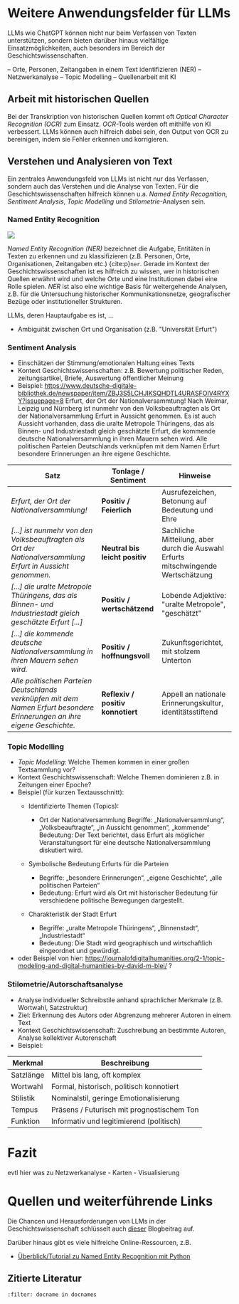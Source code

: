 # Weitere Anwendungsfelder für LLMs

LLMs wie ChatGPT können nicht nur beim Verfassen von Texten unterstützen, sondern bieten darüber hinaus vielfältige Einsatzmöglichkeiten, auch besonders im Bereich der Geschichtswissenschaften.

–	Orte, Personen, Zeitangaben in einem Text identifizieren (NER)
–	Netzwerkanalyse
–	Topic Modelling
–	Quellenarbeit mit KI

## Arbeit mit historischen Quellen
Bei der Transkription von historischen Quellen kommt oft *Optical Character Recognition (OCR)* zum Einsatz. *OCR*-Tools werden oft mithilfe von KI verbessert. LLMs können auch hilfreich dabei sein, den Output von OCR zu bereinigen, indem sie Fehler erkennen und korrigieren.

## Verstehen und Analysieren von Text
Ein zentrales Anwendungsfeld von LLMs ist nicht nur das Verfassen, sondern auch das Verstehen und die Analyse von Texten. Für die Geschichtswissenschaften hilfreich können u.a. *Named Entity Recognition*, *Sentiment Analysis*, *Topic Modelling* und *Stilometrie*-Analysen sein. 

### Named Entity Recognition
![](ner.png)

*Named Entity Recognition (NER)* bezeichnet die Aufgabe, Entitäten in Texten zu erkennen und zu klassifizieren (z.B. Personen, Orte, Organisationen, Zeitangaben etc.) {cite:p}`ner`. Gerade im Kontext der Geschichtswissenschaften ist es hilfreich zu wissen, wer in historischen Quellen erwähnt wird und welche Orte und eine Institutionen dabei eine Rolle spielen. *NER* ist also eine wichtige Basis für weitergehende Analysen, z.B. für die Untersuchung historischer Kommunikationsnetze, geografischer Bezüge oder institutioneller Strukturen.

LLMs, deren Hauptaufgabe es ist, ... 
- Ambiguität zwischen Ort und Organisation (z.B. "Universität Erfurt")


### Sentiment Analysis
- Einschätzen der Stimmung/emotionalen Haltung eines Texts
- Kontext Geschichtswissenschaften: z.B. Bewertung politischer Reden, zeitungsartikel, Briefe, Auswertung öffentlicher Meinung
- Beispiel: https://www.deutsche-digitale-bibliothek.de/newspaper/item/ZBJ3S5LCHJIKSQHDTL4URASFOIV4RYXY?issuepage=8
Erfurt, der Ort der Nationalversammtung!
Nach Weimar, Leipzig und Nürnberg ist nunmehr von den Volksbeauftragten als Ort der Nationalversammlung Erfurt in Aussicht genommen. Es ist auch Aussicht vorhanden, dass die uralte Metropole Thüringens, das als Binnen- und Industriestadt gleich geschätzte Erfurt, die kommende deutsche Nationalversammlung in ihren Mauern sehen wird.
Alle politischen Parteien Deutschlands verknüpfen mit dem Namen Erfurt besondere Erinnerungen an ihre eigene Geschichte.

| Satz                                                                                                                       | Tonlage / Sentiment               | Hinweise                                                                          |
| -------------------------------------------------------------------------------------------------------------------------- | --------------------------------- | --------------------------------------------------------------------------------- |
| *Erfurt, der Ort der Nationalversammlung!*                                                                                 | **Positiv / Feierlich**           | Ausrufezeichen, Betonung auf Bedeutung und Ehre                                   |
| *\[...] ist nunmehr von den Volksbeauftragten als Ort der Nationalversammlung Erfurt in Aussicht genommen.*                | **Neutral bis leicht positiv**    | Sachliche Mitteilung, aber durch die Auswahl Erfurts mitschwingende Wertschätzung |
| *\[...] die uralte Metropole Thüringens, das als Binnen- und Industriestadt gleich geschätzte Erfurt \[...]*               | **Positiv / wertschätzend**       | Lobende Adjektive: "uralte Metropole", "geschätzt"                                |
| *\[...] die kommende deutsche Nationalversammlung in ihren Mauern sehen wird.*                                             | **Positiv / hoffnungsvoll**       | Zukunftsgerichtet, mit stolzem Unterton                                           |
| *Alle politischen Parteien Deutschlands verknüpfen mit dem Namen Erfurt besondere Erinnerungen an ihre eigene Geschichte.* | **Reflexiv / positiv konnotiert** | Appell an nationale Erinnerungskultur, identitätsstiftend                         |


### Topic Modelling 
- *Topic Modelling*: Welche Themen kommen in einer großen Textsammlung vor?
- Kontext Geschichtswissenschaft: Welche Themen dominieren z.B. in Zeitungen einer Epoche? 
- Beispiel (für kurzen Textausschnitt):
    - Identifizierte Themen (Topics):
         - Ort der Nationalversammlung
         Begriffe: „Nationalversammlung“, „Volksbeauftragte“, „in Aussicht genommen“, „kommende“
         Bedeutung: Der Text berichtet, dass Erfurt als möglicher Veranstaltungsort für eine deutsche Nationalversammlung diskutiert wird.

    - Symbolische Bedeutung Erfurts für die Parteien
        - Begriffe: „besondere Erinnerungen“, „eigene Geschichte“, „alle politischen Parteien“
        - Bedeutung: Erfurt wird als Ort mit historischer Bedeutung für verschiedene politische Bewegungen dargestellt.

    - Charakteristik der Stadt Erfurt
        - Begriffe: „uralte Metropole Thüringens“, „Binnenstadt“, „Industriestadt“
        - Bedeutung: Die Stadt wird geographisch und wirtschaftlich eingeordnet und gewürdigt.
- oder Beispiel von hier: https://journalofdigitalhumanities.org/2-1/topic-modeling-and-digital-humanities-by-david-m-blei/ ?

### Stilometrie/Autorschaftsanalyse
- Analyse individueller Schreibstile anhand sprachlicher Merkmale (z.B. Wortwahl, Satzstruktur)
- Ziel: Erkennung des Autors oder Abgrenzung mehrerer Autoren in einem Text
- Kontext Geschichtswissenschaft: Zuschreibung an bestimmte Autoren, Analyse kollektiver Autorenschaft
- Beispiel: 

| Merkmal   | Beschreibung                               |
| --------- | ------------------------------------------ |
| Satzlänge | Mittel bis lang, oft komplex               |
| Wortwahl  | Formal, historisch, politisch konnotiert   |
| Stilistik | Nominalstil, geringe Emotionalisierung     |
| Tempus    | Präsens / Futurisch mit prognostischem Ton |
| Funktion  | Informativ und legitimierend (politisch)   |


# Fazit 
evtl hier was zu Netzwerkanalyse - Karten - Visualisierung


# Quellen und weiterführende Links
Die Chancen und Herausforderungen von LLMs in der Geschichtswissenschaft schlüsselt auch [dieser](https://dhdhi.hypotheses.org/9197) Blogbeitrag auf. 

Darüber hinaus gibt es viele hilfreiche Online-Ressourcen, z.B. 
- [Überblick/Tutorial zu Named Entity Recognition mit Python](https://www.geeksforgeeks.org/named-entity-recognition/)

## Zitierte Literatur
```{bibliography}
:filter: docname in docnames
```

